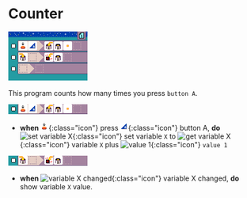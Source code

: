 # Counter

![counter program](../images/generated/sample_counter.png)

This program counts how many times you press `button A`.

![when press button A, increment variable X](../images/generated/sample_counter_page_1_rule_1.png)

-   **when** ![press](../images/generated/icon_S2.png){:class="icon"} press ![button A](../images/generated/icon_F3.png){:class="icon"} button A, **do** ![set variable X](./images/generated/icon_A9A.png){:class="icon"} set variable `X` to ![get variable X](./images/generated/icon_M20A.png){:class="icon"} variable `X` plus  ![value 1](./images/generated/icon_M6.png){:class="icon"} `value 1`

![when press button A, increment variable X](../images/generated/sample_counter_page_1_rule_2.png)

-   **when** ![variable X changed](./images/generated/icon_S9A.png){:class="icon"} variable X changed, **do** show variable `X` value.